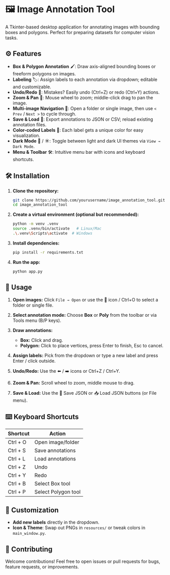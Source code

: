# 🖼️ Image Annotation Tool

A Tkinter-based desktop application for annotating images with bounding boxes and polygons. Perfect for preparing datasets for computer vision tasks.

## ⚙️ Features

* **Box & Polygon Annotation** 🖌️: Draw axis-aligned bounding boxes or freeform polygons on images.
* **Labeling** 🏷️: Assign labels to each annotation via dropdown; editable and customizable.
* **Undo/Redo** 🔄: Mistakes? Easily undo (Ctrl+Z) or redo (Ctrl+Y) actions.
* **Zoom & Pan** 🔎: Mouse wheel to zoom; middle-click drag to pan the image.
* **Multi-image Navigation** 📂: Open a folder or single image, then use `< Prev` / `Next >` to cycle through.
* **Save & Load** 💾: Export annotations to JSON or CSV; reload existing annotation files.
* **Color-coded Labels** 🎨: Each label gets a unique color for easy visualization.
* **Dark Mode** 🌙 / ☀️: Toggle between light and dark UI themes via `View → Dark Mode`.
* **Menu & Toolbar** 🛠️: Intuitive menu bar with icons and keyboard shortcuts.

## 🛠️ Installation

1. **Clone the repository:**

   ```bash
   git clone https://github.com/yourusername/image_annotation_tool.git
   cd image_annotation_tool
   ```

2. **Create a virtual environment (optional but recommended):**

   ```bash
   python -m venv .venv
   source .venv/bin/activate   # Linux/Mac
   .\.venv\Scripts\activate  # Windows
   ```

3. **Install dependencies:**

   ```bash
   pip install -r requirements.txt
   ```

4. **Run the app:**

   ```bash
   python app.py
   ```

## 🚀 Usage

1. **Open images:** Click `File → Open` or use the 📂 icon / Ctrl+O to select a folder or single file.
2. **Select annotation mode:** Choose **Box** or **Poly** from the toolbar or via Tools menu (B/P keys).
3. **Draw annotations:**

   * **Box:** Click and drag.
   * **Polygon:** Click to place vertices, press Enter to finish, Esc to cancel.
4. **Assign labels:** Pick from the dropdown or type a new label and press Enter / click outside.
5. **Undo/Redo:** Use the ⬅️ / ➡️ icons or Ctrl+Z / Ctrl+Y.
6. **Zoom & Pan:** Scroll wheel to zoom, middle mouse to drag.
7. **Save & Load:** Use the 💾 Save JSON or 📥 Load JSON buttons (or File menu).

## ⌨️ Keyboard Shortcuts

| Shortcut | Action              |
| -------- | ------------------- |
| Ctrl + O | Open image/folder   |
| Ctrl + S | Save annotations    |
| Ctrl + L | Load annotations    |
| Ctrl + Z | Undo                |
| Ctrl + Y | Redo                |
| Ctrl + B | Select Box tool     |
| Ctrl + P | Select Polygon tool |

## 🎨 Customization

* **Add new labels** directly in the dropdown.
* **Icon & Theme**: Swap out PNGs in `resources/` or tweak colors in `main_window.py`.

## 🤝 Contributing

Welcome contributions! Feel free to open issues or pull requests for bugs, feature requests, or improvements.

